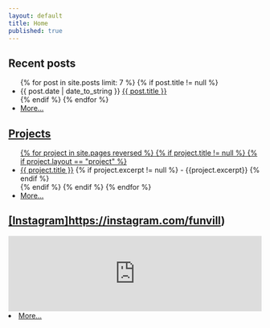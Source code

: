 ```yaml
---
layout: default
title: Home
published: true
---
```




## Recent posts

<ul>
{% for post in site.posts limit: 7 %}
 {% if post.title != null %}
 <li>{{ post.date | date_to_string }} <a href="{{ post.url }}">{{ post.title }}</a></li>
 {% endif %}
{% endfor %}
<li><a href='/archive'>More...</li>
</ul>

## Projects

<ul>
{% for project in site.pages reversed %}
 {% if project.title != null %}
  {% if project.layout == "project" %}
   <li><a href="{{ project.url }}">{{ project.title }}</a> 
   {% if project.excerpt != null %}
   - {{project.excerpt}}
   {% endif %}
   </li>
  {% endif %}
 {% endif %}
{% endfor %}
<li><a href='/projects'>More...</li>
</ul>

## [Instagram]https://instagram.com/funvill)

<!-- SnapWidget -->
<script src="https://snapwidget.com/js/snapwidget.js"></script>
<iframe src="https://snapwidget.com/embed/189896" class="snapwidget-widget" allowTransparency="true" frameborder="0" scrolling="no" style="border:none; overflow:hidden; width:100%; "></iframe>
<li><a href='https://instagram.com/funvill'>More...</li>
